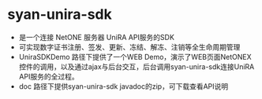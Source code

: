 # syan-unira-sdk 
- 是一个连接 NetONE 服务器 UniRA API服务的SDK
- 可实现数字证书注册、签发、更新、冻结、解冻、注销等全生命周期管理
- UniraSDKDemo 路径下提供了一个WEB Demo，演示了WEB页面NetONEX控件的调用，以及通过ajax与后台交互，后台调用syan-unira-sdk连接UniRA API服务的全过程。
- doc 路径下提供syan-unira-sdk javadoc的zip，可下载查看API说明
